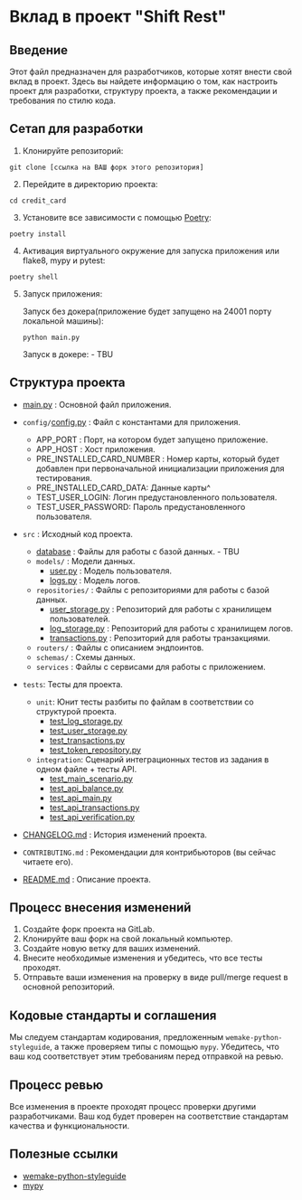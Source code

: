 # Вклад в проект "Shift Rest"

## Введение

Этот файл предназначен для разработчиков, которые хотят внести свой вклад в проект. Здесь вы найдете информацию о том, как настроить проект для разработки, структуру проекта, а также рекомендации и требования по стилю кода.

## Сетап для разработки

1. Клонируйте репозиторий:
```
git clone [ссылка на ВАШ форк этого репозитория]
```

2. Перейдите в директорию проекта:
```
cd credit_card
```

3. Установите все зависимости с помощью [Poetry](https://python-poetry.org/):
```
poetry install
```

4. Активация виртуального окружение для запуска приложения или flake8, mypy и pytest:
```
poetry shell
```

5. Запуск приложения:

    Запуск без докера(приложение будет запущено на 24001 порту локальной машины):
    ```
    python main.py
    ```

   Запуск в докере: - TBU


## Структура проекта

- [main.py](main.py) : Основной файл приложения.
- `config/`[config.py](config%2Fconfig.py) : Файл с константами для приложения.
  - APP_PORT : Порт, на котором будет запущено приложение.
  - APP_HOST : Хост приложения.
  - PRE_INSTALLED_CARD_NUMBER : Номер карты, который будет добавлен при первоначальной инициализации приложения для тестирования.
  - PRE_INSTALLED_CARD_DATA: Данные карты^
  - TEST_USER_LOGIN: Логин предустановленного пользователя.
  - TEST_USER_PASSWORD: Пароль предустановленного пользователя.


- `src` : Исходный код проекта.
  - [database](src%2Fdatabase) : Файлы для работы с базой данных.  - TBU
  - `models/` : Модели данных.
    - [user.py](src%2Fmodels%2Fuser.py) : Модель пользователя.
    - [logs.py](src%2Fmodels%2Flogs.py) : Модель логов.
  - `repositories/` : Файлы с репозиториями для работы с базой данных.
    - [user_storage.py](src%2Frepositories%2Fuser_storage.py) : Репозиторий для работы с хранилищем пользователей.
    - [log_storage.py](src%2Frepositories%2Flog_storage.py) : Репозиторий для работы с хранилищем логов.
    - [transactions.py](src%2Frepositories%2Ftransactions.py) : Репозиторий для работы транзакциями.
  - `routers/` : Файлы с описанием эндпоинтов.
  - `schemas/` : Схемы данных.
  - `services` : Файлы с сервисами для работы с приложением.

- `tests`: Тесты для проекта.
  - `unit`: Юнит тесты разбиты по файлам в соответствии со структурой проекта.
    - [test_log_storage.py](tests%2Funit%2Frepositories%2Ftest_log_storage.py)
    - [test_user_storage.py](tests%2Funit%2Frepositories%2Ftest_user_storage.py)
    - [test_transactions.py](tests%2Funit%2Frepositories%2Ftest_transactions.py)
    - [test_token_repository.py](tests%2Funit%2Frepositories%2Ftest_token_repository.py)
  - `integration`: Сценарий интеграционных тестов из задания в одном файле + тесты API.
    - [test_main_scenario.py](tests%2Fintegration%2Ftest_main_scenario.py)
    - [test_api_balance.py](tests%2Fintegration%2Ftest_api_balance.py)
    - [test_api_main.py](tests%2Fintegration%2Ftest_api_main.py)
    - [test_api_transactions.py](tests%2Fintegration%2Ftest_api_transactions.py)
    - [test_api_verification.py](tests%2Fintegration%2Ftest_api_verification.py)

- [CHANGELOG.md](CHANGELOG.md) : История изменений проекта.
- `CONTRIBUTING.md` : Рекомендации для контрибьюторов (вы сейчас читаете его).
- [README.md](README.md) : Описание проекта.

## Процесс внесения изменений

1. Создайте форк проекта на GitLab.
2. Клонируйте ваш форк на свой локальный компьютер.
3. Создайте новую ветку для ваших изменений.
4. Внесите необходимые изменения и убедитесь, что все тесты проходят.
5. Отправьте ваши изменения на проверку в виде pull/merge request в основной репозиторий.

## Кодовые стандарты и соглашения

Мы следуем стандартам кодирования, предложенным `wemake-python-styleguide`, а также проверяем типы с помощью `mypy`. Убедитесь, что ваш код соответствует этим требованиям перед отправкой на ревью.

## Процесс ревью

Все изменения в проекте проходят процесс проверки другими разработчиками. Ваш код будет проверен на соответствие стандартам качества и функциональности.

## Полезные ссылки

- [wemake-python-styleguide](https://github.com/wemake-services/wemake-python-styleguide)
- [mypy](http://mypy-lang.org/)
